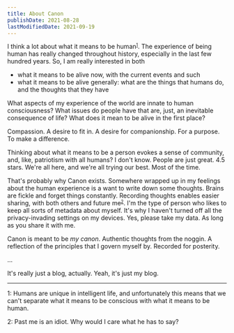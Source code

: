 ```yaml
---
title: About Canon
publishDate: 2021-08-28
lastModifiedDate: 2021-09-19
---
```

I think a lot about what it means to be human<small><sup>[1](#foot1)</sup></small>.
The experience of being human has really changed throughout history, especially in the last few hundred years.
So, I am really interested in both

- what it means to be alive now, with the current events and such
- what it means to be alive generally: what are the things that humans do, and the thoughts that they have

What aspects of my experience of the world are innate to human consciousness? What issues do people have that are, just,
an inevitable consequence of life? What does it mean to be alive in the first place?

Compassion. A desire to fit in. A desire for companionship. For a purpose. To make a difference.
<!--- Contempt. Selfishness. Envy. Greed. -->

Thinking about what it means to be a person evokes a sense of community, and, like, patriotism with all humans?
I don't know. People are just great. 4.5 stars. We're all here, and we're all trying our best. Most of the time.

That's probably why Canon exists. Somewhere wrapped up in my feelings about the human experience 
is a want to write down some thoughts. Brains are fickle and forget things constantly. Recording thoughts enables 
easier sharing, with both others and future me<small><sup>[2](#foot2)</sup></small>. I'm the type of person who likes
to keep all sorts of metadata about myself. It's why I haven't turned off all the privacy-invading settings on my 
devices. Yes, please take my data. As long as you share it with me.

Canon is meant to be *my canon*. Authentic thoughts from the noggin. 
A reflection of the principles that I govern myself by. Recorded for posterity.

...

It's really just a blog, actually. Yeah, it's just my blog.

---

<a name="foot1">1</a>: Humans are unique in intelligent life, and unfortunately this means that we can't
separate what it means to be conscious with what it means to be human.

<a name="foot2">2</a>: Past me is an idiot. Why would I care what he has to say?